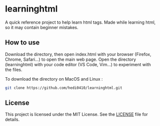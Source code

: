 # learninghtml
A quick reference project to help learn html tags. Made while learning html, so it may contain beginner mistakes.

## How to use

Download the directory, then open index.html with your browser (Firefox, Chrome, Safari...) to open the main web page.
Open the directory (learninghtml) with your code editor (VS Code, Vim...) to experiment with the files.

To download the directory on MacOS and Linux :
```bash
git clone https://github.com/hedi0410/learninghtml.git
```

## License

This project is licensed under the MIT License. See the [LICENSE](./LICENSE) file for details.
